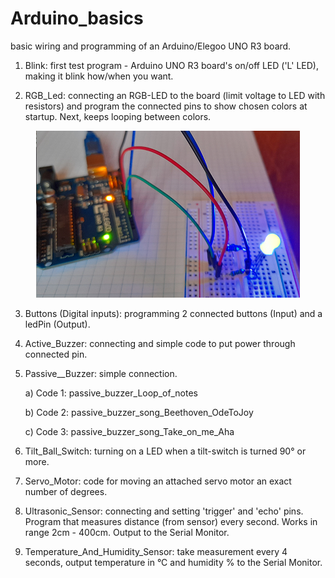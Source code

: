 # Arduino_basics
basic wiring and programming of an Arduino/Elegoo UNO R3 board.



1. Blink: first test program - Arduino UNO R3 board's on/off LED ('L' LED), making it blink how/when you want.

2. RGB_Led: connecting an RGB-LED to the board (limit voltage to LED with resistors) and program the connected pins to show chosen colors at startup.  Next, keeps looping between colors.

<p align="center">
  <img src="https://github.com/CityTropes/Arduino_basics/blob/adc775e7ae417fe651b5e3db47e7af85b4a961ac/media/rgb_connected.png" />
</p>

3. Buttons (Digital inputs): programming 2 connected buttons (Input) and a ledPin (Output).

4. Active_Buzzer: connecting and simple code to put power through connected pin.

5. Passive__Buzzer: simple connection. 

    a) Code 1: passive_buzzer_Loop_of_notes
    
    b) Code 2: passive_buzzer_song_Beethoven_OdeToJoy
    
    c) Code 3: passive_buzzer_song_Take_on_me_Aha 
      
6. Tilt_Ball_Switch: turning on a LED when a tilt-switch is turned 90° or more.

7. Servo_Motor: code for moving an attached servo motor an exact number of degrees.

8. Ultrasonic_Sensor: connecting and setting 'trigger' and 'echo' pins. Program that measures distance (from sensor) every second. Works in range 2cm - 400cm. Output to the Serial Monitor.

9. Temperature_And_Humidity_Sensor: take measurement every 4 seconds, output temperature in °C and humidity % to the Serial Monitor.
